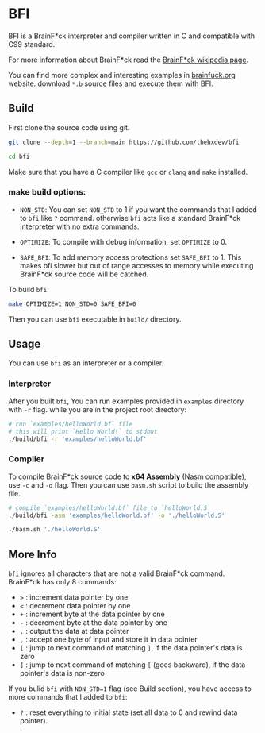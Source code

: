 # BFI

BFI is a BrainF\*ck interpreter and compiler written in C and compatible with C99 standard.

For more information about BrainF\*ck read the [BrainF\*ck wikipedia page](https://en.wikipedia.org/wiki/Brainfuck).

You can find more complex and interesting examples in [brainfuck.org](https://brainfuck.org) website. download `*.b` source files
and execute them with BFI.



## Build
First clone the source code using git.
```bash
git clone --depth=1 --branch=main https://github.com/thehxdev/bfi

cd bfi
```

Make sure that you have a C compiler like `gcc` or `clang` and `make` installed.

### make build options:
- `NON_STD`: 
You can set `NON_STD` to 1 if you want the commands that I added to `bfi` like `?` command.
otherwise `bfi` acts like a standard BrainF\*ck interpreter with no extra commands.

- `OPTIMIZE`: 
To compile with debug information, set `OPTIMIZE` to 0.

- `SAFE_BFI`: 
To add memory access protections set `SAFE_BFI` to 1.
This makes bfi slower but out of range accesses to memory while executing BrainF\*ck source code will be catched.


To build `bfi`:
```bash
make OPTIMIZE=1 NON_STD=0 SAFE_BFI=0
```
Then you can use `bfi` executable in `build/` directory.



## Usage

You can use `bfi` as an interpreter or a compiler.


### Interpreter

After you built `bfi`, You can run examples provided in `examples` directory with `-r` flag.
while you are in the project root directory:
```bash
# run `examples/helloWorld.bf` file
# this will print `Hello World!` to stdout
./build/bfi -r 'examples/helloWorld.bf'
```

### Compiler

To compile BrainF\*ck source code to **x64 Assembly** (Nasm compatible), use `-c` and `-o` flag.
Then you can use `basm.sh` script to build the assembly file.
```bash
# compile `examples/helloWorld.bf` file to `helloWorld.S`
./build/bfi -asm 'examples/helloWorld.bf' -o './helloWorld.S'

./basm.sh './helloWorld.S'
```

## More Info

`bfi` ignores all characters that are not a valid BrainF\*ck command. BrainF\*ck has only 8 commands:

- `>` : increment data pointer by one
- `<` : decrement data pointer by one
- `+` : increment byte at the data pointer by one
- `-` : decrement byte at the data pointer by one
- `.` : output the data at data pointer
- `,` : accept one byte of input and store it in data pointer
- `[` : jump to next command of matching `]`, if the data pointer's data is zero
- `]` : jump to next command of matching `[` (goes backward), if the data pointer's data is non-zero


If you bulid `bfi` with `NON_STD=1` flag (see Build section), you have access to more commands
that I added to `bfi`:

- `?` : reset everything to initial state (set all data to 0 and rewind data pointer).
